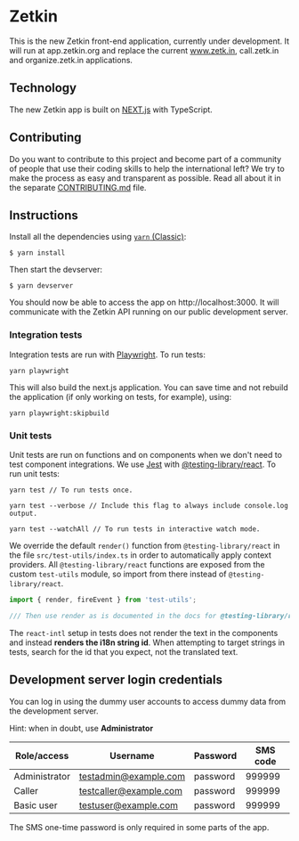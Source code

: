 # Zetkin

This is the new Zetkin front-end application, currently under development. It
will run at app.zetkin.org and replace the current www.zetk.in, call.zetk.in and
organize.zetk.in applications.

## Technology

The new Zetkin app is built on [NEXT.js](https://nextjs.org) with TypeScript.

## Contributing
Do you want to contribute to this project and become part of a community of people
that use their coding skills to help the international left? We try to make the
process as easy and transparent as possible. Read all about it in the separate
[CONTRIBUTING.md](./CONTRIBUTING.md) file.

## Instructions

Install all the dependencies using [`yarn` (Classic)](https://classic.yarnpkg.com):

```
$ yarn install
```

Then start the devserver:

```
$ yarn devserver
```

You should now be able to access the app on http://localhost:3000. It will
communicate with the Zetkin API running on our public development server.

### Integration tests

Integration tests are run with [Playwright](https://playwright.dev/docs/intro). To run tests:

```
yarn playwright
```

This will also build the next.js application. You can save time and not rebuild the application (if only working on tests, for example), using:

```
yarn playwright:skipbuild
```

### Unit tests

Unit tests are run on functions and on components when we don't need to test component integrations. We use [Jest](https://jestjs.io/docs/getting-started) with [@testing-library/react](https://testing-library.com/docs/react-testing-library/intro/). To run unit tests:

```
yarn test // To run tests once.

yarn test --verbose // Include this flag to always include console.log output.

yarn test --watchAll // To run tests in interactive watch mode.
```

We override the default `render()` function from `@testing-library/react` in the file `src/test-utils/index.ts` in order to automatically apply context providers. All `@testing-library/react` functions are exposed from the custom `test-utils` module, so import from there instead of `@testing-library/react`.

```js
import { render, fireEvent } from 'test-utils';

/// Then use render as is documented in the docs for @testing-library/react.
```

The `react-intl` setup in tests does not render the text in the components and instead **renders the i18n string id**. When attempting to target strings in tests, search for the id that you expect, not the translated text.

## Development server login credentials

You can log in using the dummy user accounts to access dummy data from the
development server.

Hint: when in doubt, use **Administrator**

| Role/access   | Username               | Password | SMS code |
| ------------- | ---------------------- | -------- | -------- |
| Administrator | testadmin@example.com  | password | 999999   |
| Caller        | testcaller@example.com | password | 999999   |
| Basic user    | testuser@example.com   | password | 999999   |

The SMS one-time password is only required in some parts of the app.
